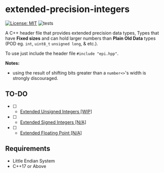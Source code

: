 # extended-precision-integers

[![License: MIT](https://img.shields.io/badge/License-MIT-green.svg)](https://opensource.org/licenses/MIT)
![tests](https://github.com/mrdcvlsc/extended-precision-integers/actions/workflows/tests.yml/badge.svg)

A C++ header file that provides extended precision data types, Types that have **Fixed sizes** and can hold larger numbers than **Plain Old Data** types (POD eg. `int`, `uint8_t` `unsigned long`, & etc.).

To use just include the header file `#include "epi.hpp"`.

**Notes:**
- using the result of shifting bits greater than a `number<>`'s width is strongly discouraged.

## **TO-DO**

- [ ] - [Extended Unsigned Integers [WIP]](TODO/extended-unsigned-integers.md)
- [ ] - [Extended Signed Integers [N/A]](TODO/extended-signed-integers.md)
- [ ] - [Extended Floating Point [N/A]](TODO/extended-floating-point.md)

## **Requirements**
- Little Endian System
- C++17 or Above